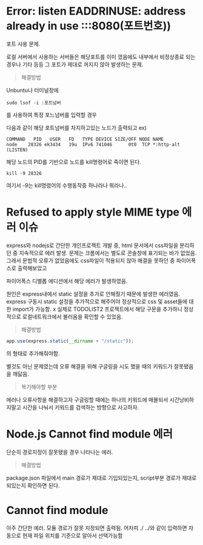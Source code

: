 # Error: listen EADDRINUSE: address already in use :::8080(포트번호))

포트 사용 문제.

로컬 서버에서 사용하는 서버들은 해당포트를 이미 껐음에도 내부에서 비정상종료 되는 경우나 기타 등등 그 포트가 제대로 꺼지지 않아 발생하는 문제.

> 해결방법

Unbuntu나 터미널창에

```
sudo lsof -i :포트넘버
```

를 사용하여 특정 포느넘버를 입력할 경우

다음과 같이 해당 포트넘버를 차지하고있는 노드가 출력되고
ex)

```
COMMAND   PID   USER   FD   TYPE DEVICE SIZE/OFF NODE NAME
node    28326 ek3434   19u  IPv6 741046      0t0  TCP *:http-alt (LISTEN)
```

해당 노드의 PID를 기반으로 노드를 kill명령어로 죽이면 된다.

```
kill -9 28326
```

여기서 -9는 kill명령어의 수행동작중 하나라나 뭐라나..

# Refused to apply style MIME type 에러 이슈

express와 nodejs로 간단한 개인프로젝트 개발 중, html 문서에서 css파일을 분리하던 중 지속적으로 에러 발생. 문제는 크롬에서는 별도로 콘솔창에 표기되는 바가 없었음. 그래서 문법적 오류가 없었음에도 css파일이 적용되지 않아 해결을 못하던 중 파이어폭스로 출력해보았고

파이어폭스 디벨롭 에디션에서 해당 에러가 발생하였음.

원인은 express내에서 static 설정을 추가로 안해줬기 때문에 발생한 에러였음. express 구동시 static 설정을 추가적으로 해주어야 정상적으로 css 및 asset들에 대한 import가 가능함.
x
실제로 TODOLIST2 프로젝트에서 해당 구문을 추가하니 정상적으로 로컬네트워크에서 불러옴을 확인할 수 있었음.

> 해결방법

```js
app.use(express.static(__dirname + "/static"));
```

의 형태로 추가해줘야함.

별것도 아닌 문제였는데 오류 해결을 위해 구글링을 시도 했을 때의 키워드가 잘못됐음을 깨닳음.

> 복기해야할 부분

에러나 오류사항을 해결하고자 구글링할 때에는 하나의 키워드에 매몰되서 시간낭비하지말고 시간을 나눠서 키워드를 검색하는 방향으로 사고하자.

# Node.js Cannot find module 에러

단순히 경로지정이 잘못됐을 경우 나타나는 에러.

> 해결방법

package.json 파일에서 main 경로가 제대로 기입되있는지, script부분 경로가 제대로 되있는지 확인하면 된다.

# Cannot find module

아주 간단한 에러. 모듈 경로가 잘못 지정되면 출력됨. 어차피 ./ ../와 같이 입력하면 자동으로 현재 파일 위치를 기준으로 알아서 선택가능함
